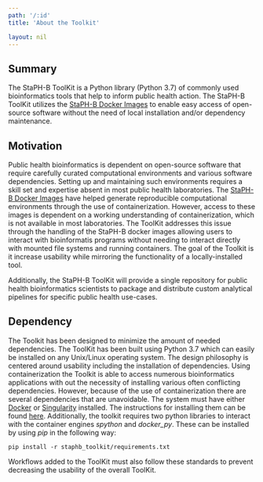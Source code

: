 ```yaml
---
path: '/:id'
title: 'About the Toolkit'

layout: nil
---
```


## Summary
The StaPH-B ToolKit is a Python library (Python 3.7) of commonly used bioinformatics tools that help to inform public health action. The StaPH-B ToolKit utilizes the [StaPH-B Docker Images](https://github.com/StaPH-B/docker-builds) to enable easy access of open-source software without the need of local installation and/or dependency maintenance.

## Motivation
Public health bioinformatics is dependent on open-source software that require carefully curated computational environments and various software dependencies. Setting up and maintaining such environments requires a skill set and expertise absent in most public health laboratories. The [StaPH-B Docker Images](https://github.com/StaPH-B/docker-builds) have helped generate reproducible computational environments through the use of containerization. However, access to these images is dependent on a working understanding of containerization, which is not available in most laboratories. The ToolKit addresses this issue through the handling of the StaPH-B docker images allowing users to interact with bioinformatis programs without needing to interact directly with mounted file systems and running containers. The goal of the Toolkit is it increase usability while mirroring the functionality of a locally-installed tool.

Additionally, the StaPH-B ToolKit will provide a single repository for public health bioinformatics scientists to package and distribute custom analytical pipelines for specific public health use-cases.

## Dependency
The Toolkit has been designed to minimize the amount of needed dependencies. The ToolKit has been built using Python 3.7 which can easily be installed on any Unix/Linux operating system. The design philosophy is centered around usability including the installation of dependencies. Using containerization the Toolkit is able to access numerous bioinformatics applications with out the necessity of installing various often conflicting dependencies. However, because of the use of containerization there are several dependencies that are unavoidable. The system must have either [Docker](https://www.docker.com/) or [Singularity](https://sylabs.io/) installed. The instructions for installing them can be found [here](#container-installation-instructions). Additionally, the toolkit requires two python libraries to interact with the container engines *spython* and *docker_py*. These can be installed by using *pip* in the following way:
<pre><code class="bash">pip install -r staphb_toolkit/requirements.txt
</code></pre>

Workflows added to the ToolKit must also follow these standards to prevent decreasing the usability of the overall ToolKit.
